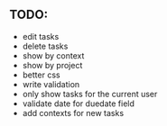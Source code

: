## TODO:
- edit tasks
- delete tasks
- show by context
- show by project
- better css
- write validation
- only show tasks for the current user
- validate date for duedate field
- add contexts for new tasks
